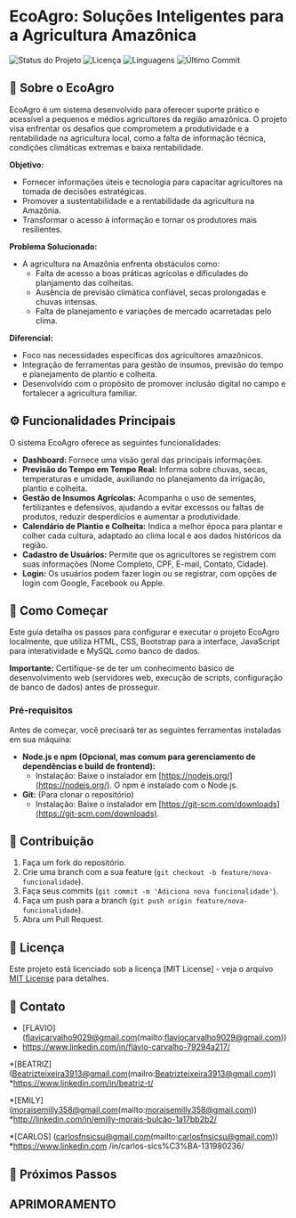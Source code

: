 # EcoAgro: Soluções Inteligentes para a Agricultura Amazônica

![Status do Projeto](https://img.shields.io/badge/status-em_desenvolvimento-yellow) ![Licença](https://img.shields.io/badge/licença-MIT-blue.svg) ![Linguagens](https://img.shields.io/github/languages/count/FL4V10ARC/ECOAGRO)   ![Último Commit](https://img.shields.io/github/last-commit/FL4V10ARC/ECOAGRO)   

## 🌿 Sobre o EcoAgro

EcoAgro é um sistema desenvolvido para oferecer suporte prático e acessível a pequenos e médios agricultores da região amazônica. O projeto visa enfrentar os desafios que comprometem a produtividade e a rentabilidade na agricultura local, como a falta de informação técnica, condições climáticas extremas e baixa rentabilidade.

**Objetivo:**

* Fornecer informações úteis e tecnologia para capacitar agricultores na tomada de decisões estratégicas.
* Promover a sustentabilidade e a rentabilidade da agricultura na Amazônia.
* Transformar o acesso à informação e tornar os produtores mais resilientes.

**Problema Solucionado:**

* A agricultura na Amazônia enfrenta obstáculos como:
    * Falta de acesso a boas práticas agrícolas e dificulades do planjamento das colheitas.
    * Ausência de previsão climática confiável, secas prolongadas e chuvas intensas.
    * Falta de planejamento e variações de mercado acarretadas pelo clima.

**Diferencial:**

* Foco nas necessidades específicas dos agricultores amazônicos.
* Integração de ferramentas para gestão de insumos, previsão do tempo e planejamento de plantio e colheita.
* Desenvolvido com o propósito de promover inclusão digital no campo e fortalecer a agricultura familiar.

## ⚙️ Funcionalidades Principais

O sistema EcoAgro oferece as seguintes funcionalidades:

* **Dashboard:** Fornece uma visão geral das principais informações.
* **Previsão do Tempo em Tempo Real:** Informa sobre chuvas, secas, temperaturas e umidade, auxiliando no planejamento da irrigação, plantio e colheita.
* **Gestão de Insumos Agrícolas:** Acompanha o uso de sementes, fertilizantes e defensivos, ajudando a evitar excessos ou faltas de produtos, reduzir desperdícios e aumentar a produtividade.
* **Calendário de Plantio e Colheita:** Indica a melhor época para plantar e colher cada cultura, adaptado ao clima local e aos dados históricos da região.
* **Cadastro de Usuários:** Permite que os agricultores se registrem com suas informações (Nome Completo, CPF, E-mail, Contato, Cidade).
* **Login:** Os usuários podem fazer login ou se registrar, com opções de login com Google, Facebook ou Apple.

## 🚀 Como Começar

Este guia detalha os passos para configurar e executar o projeto EcoAgro localmente, que utiliza HTML, CSS, Bootstrap para a interface, JavaScript para interatividade e MySQL como banco de dados.

**Importante:** Certifique-se de ter um conhecimento básico de desenvolvimento web (servidores web, execução de scripts, configuração de banco de dados) antes de prosseguir.

### Pré-requisitos

Antes de começar, você precisará ter as seguintes ferramentas instaladas em sua máquina:

* **Node.js e npm (Opcional, mas comum para gerenciamento de dependências e build de frontend):**
    * Instalação: Baixe o instalador em [https://nodejs.org/](https://nodejs.org/). O npm é instalado com o Node.js.
* **Git:** (Para clonar o repositório)
    * Instalação: Baixe o instalador em [https://git-scm.com/downloads](https://git-scm.com/downloads).

## 🤝 Contribuição

1.  Faça um fork do repositório.
2.  Crie uma branch com a sua feature (`git checkout -b feature/nova-funcionalidade`).
3.  Faça seus commits (`git commit -m 'Adiciona nova funcionalidade'`).
4.  Faça um push para a branch (`git push origin feature/nova-funcionalidade`).
5.  Abra um Pull Request.

## 📄 Licença

Este projeto está licenciado sob a licença [MIT License] - veja o arquivo [MIT License](LICENSE.md) para detalhes.

## 📧 Contato

* [FLAVIO] (flavicarvalho9029@gmail.com(mailto:flaviocarvalho9029@gmail.com))
* https://www.linkedin.com/in/flávio-carvalho-79294a217/
  
*[BEATRIZ] (Beatrizteixeira3913@gmail.com(mailro:Beatrizteixeira3913@gmail.com))
*https://www.linkedin.com/in/beatriz-t/

*[EMILY] (moraisemilly358@gmail.com(mailto:moraisemilly358@gmail.com))
*http://linkedin.com/in/emilly-morais-bulcão-1a17bb2b2/

*[CARLOS] (carlosfnsicsu@gmail.com(mailto:carlosfnsicsu@gmail.com))
*https://www.linkedin.com /in/carlos-sics%C3%BA-131980236/

## 🚀 Próximos Passos

APRIMORAMENTO
---
